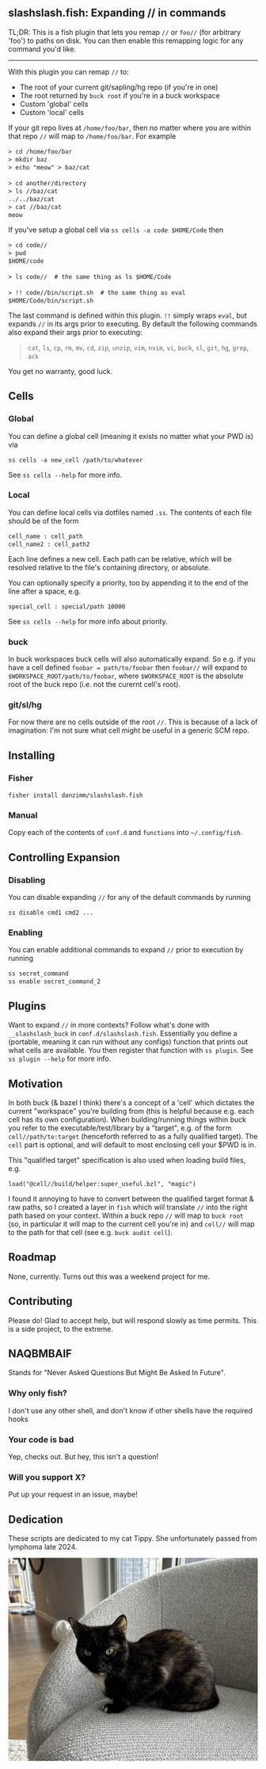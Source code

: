 ## slashslash.fish: Expanding // in commands

TL;DR: This is a fish plugin that lets you remap `//` or `foo//` (for arbitrary 'foo') to paths on disk. You can then enable this remapping logic for any command you'd like.

---

With this plugin you can remap `//` to:
- The root of your current git/sapling/hg repo (if you're in one)
- The root returned by `buck root` if you're in a buck workspace
- Custom 'global' cells
- Custom 'local' cells

If your git repo lives at `/home/foo/bar`, then no matter where you are within that repo `//` will map to `/home/foo/bar`. For example
```
> cd /home/foo/bar
> mkdir baz
> echo "meow" > baz/cat

> cd another/directory
> ls //baz/cat
../../baz/cat
> cat //baz/cat
meow
```

If you've setup a global cell via `ss cells -a code $HOME/Code` then
```
> cd code//
> pwd
$HOME/code

> ls code//  # the same thing as ls $HOME/Code

> !! code//bin/script.sh  # the same thing as eval $HOME/Code/bin/script.sh
```

The last command is defined within this plugin. `!!` simply wraps `eval`, but expands `//` in its args prior to executing. By default the following commands also expand their args prior to executing:

> `cat`, `ls`, `cp`, `rm`, `mv`, `cd`, `zip`, `unzip`, `vim`,
> `nvim`, `vi`, `buck`, `sl`, `git`, `hg`, `grep`, `ack`

You get no warranty, good luck.

## Cells

### Global

You can define a global cell (meaning it exists no matter what your PWD is) via
```
ss cells -a new_cell /path/to/whatever
```
See `ss cells --help` for more info.

### Local

You can define local cells via dotfiles named `.ss`. The contents of each file should be of the form
```
cell_name : cell_path
cell_name2 : cell_path2
```
Each line defines a new cell. Each path can be relative, which will be resolved relative to the file's containing directory, or absolute.

You can optionally specify a priority, too by appending it to the end of the line after a space, e.g.
```
special_cell : special/path 10000
```
See `ss cells --help` for more info about priority.

### buck

In buck workspaces buck cells will also automatically expand. So e.g. if you have a cell defined `foobar = path/to/foobar` then `foobar//` will expand to `$WORKSPACE_ROOT/path/to/foobar`, where `$WORKSPACE_ROOT` is the absolute root of the buck repo (i.e. not the curernt cell's root).

### git/sl/hg

For now there are no cells outside of the root `//`. This is because of a lack of imagination: I'm not sure what cell might be useful in a generic SCM repo.

## Installing

### Fisher

```
fisher install danzimm/slashslash.fish
```

### Manual

Copy each of the contents of `conf.d` and `functions` into `~/.config/fish`.

## Controlling Expansion

### Disabling

You can disable expanding `//` for any of the default commands by running
```
ss disable cmd1 cmd2 ...
```

### Enabling
You can enable additional commands to expand `//` prior to execution by running
```
ss secret_command
ss enable secret_command_2
```

## Plugins

Want to expand `//` in more contexts? Follow what's done with `__slashslash_buck` in `conf.d/slashslash.fish`. Essentially you define a (portable, meaning it can run without any configs) function that prints out what cells are available. You then register that function with `ss plugin`. See `ss plugin --help` for more info.

## Motivation

In both buck (& bazel I think) there's a concept of a 'cell' which dictates the current "workspace" you're building from (this is helpful because e.g. each cell has its own configuration). When building/running things within buck you refer to the executable/test/library by a "target", e.g. of the form `cell//path/to:target` (henceforth referred to as a fully qualified target). The `cell` part is optional, and will default to most enclosing cell your $PWD is in.

This "qualified target" specification is also used when loading build files, e.g.
```
load("@cell//build/helper:super_useful.bzl", "magic")
```

I found it annoying to have to convert between the qualified target format & raw paths, so I created a layer in `fish` which will translate `//` into the right path based on your context. Within a buck repo `//` will map to `buck root` (so, in particular it will map to the current cell you're in) and `cell//` will map to the path for that cell (see e.g. `buck audit cell`).

## Roadmap

None, currently. Turns out this was a weekend project for me.

## Contributing

Please do! Glad to accept help, but will respond slowly as time permits. This is a side project, to the extreme.

## NAQBMBAIF

Stands for "Never Asked Questions But Might Be Asked In Future".

### Why only fish?

I don't use any other shell, and don't know if other shells have the required hooks

### Your code is bad

Yep, checks out. But hey, this isn't a question!

### Will you support X?

Put up your request in an issue, maybe!

## Dedication

These scripts are dedicated to my cat Tippy. She unfortunately passed from lymphoma late 2024.

![Photo of Tippy the Cat](tippy.jpeg)
